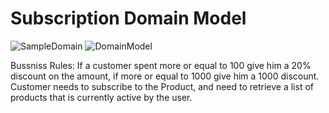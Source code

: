 # Subscription Domain Model
![SampleDomain](https://user-images.githubusercontent.com/103900072/197416163-27990083-a911-49bf-9953-2147fa8a0b56.png)
![DomainModel](https://user-images.githubusercontent.com/103900072/197416164-3fa2eb83-3426-4bd2-a00c-35feb09c3591.png)


Bussniss Rules: 
If a customer spent more or equal to 100 give him a 20% discount on the amount, if more or equal to 1000 give him a 1000 discount.
Customer needs to subscribe to the Product, and need to retrieve a list of products that is currently active by the user.
